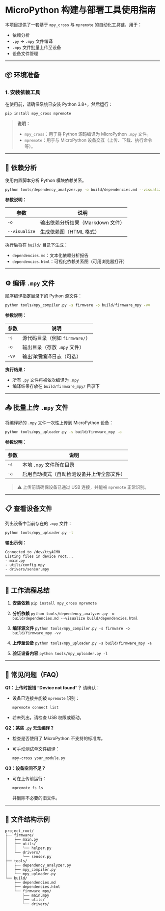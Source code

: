 # MicroPython 构建与部署工具使用指南

本项目提供了一套基于 `mpy_cross` 与 `mpremote` 的自动化工具链，用于：

* 依赖分析
* `.py` → `.mpy` 文件编译
* `.mpy` 文件批量上传至设备
* 设备文件管理

---

## 📦 环境准备

### 1. 安装依赖工具

在使用前，请确保系统已安装 Python 3.8+，然后运行：

```bash
pip install mpy_cross mpremote
```

> **说明：**
>
> * `mpy_cross`：用于将 Python 源码编译为 MicroPython `.mpy` 文件。
> * `mpremote`：用于与 MicroPython 设备交互（上传、下载、执行命令等）。

---

## 🧩 依赖分析

使用内置脚本分析 Python 模块依赖关系。

```bash
python tools/dependency_analyzer.py -o build/dependencies.md --visualize build/dependencies.html
```

**参数说明：**

| 参数            | 说明                    |
| ------------- | --------------------- |
| `-o`          | 输出依赖分析结果（Markdown 文件） |
| `--visualize` | 生成依赖图（HTML 格式）        |

执行后将在 `build/` 目录下生成：

* `dependencies.md`：文本化依赖分析报告
* `dependencies.html`：可视化依赖关系图（可用浏览器打开）

---

## ⚙️ 编译 `.mpy` 文件

顺序编译指定目录下的 Python 源文件：

```bash
python tools/mpy_compiler.py -s firmware -o build/firmware_mpy -vv
```

**参数说明：**

| 参数    | 说明                    |
| ----- | --------------------- |
| `-s`  | 源代码目录（例如 `firmware/`） |
| `-o`  | 输出目录（存放 `.mpy` 文件）    |
| `-vv` | 输出详细编译日志（可选）          |

**执行结果：**

* 所有 `.py` 文件将被依次编译为 `.mpy`
* 编译结果存放在 `build/firmware_mpy/` 目录下

---

## 📤 批量上传 `.mpy` 文件

将编译好的 `.mpy` 文件一次性上传到 MicroPython 设备：

```bash
python tools/mpy_uploader.py -s build/firmware_mpy -a
```

**参数说明：**

| 参数   | 说明                    |
| ---- | --------------------- |
| `-s` | 本地 `.mpy` 文件所在目录      |
| `-a` | 启用自动模式（自动检测设备并上传全部文件） |

> ⚠️ 上传前请确保设备已通过 USB 连接，并能被 `mpremote` 正常识别。

---

## 📋 查看设备文件

列出设备中当前存在的 `.mpy` 文件：

```bash
python tools/mpy_uploader.py -l
```

**输出示例：**

```
Connected to /dev/ttyACM0
Listing files in device root...
- main.py
- utils/config.mpy
- drivers/sensor.mpy
```

---

## 🔁 工作流程总结

1. **安装依赖**
   `pip install mpy_cross mpremote`

2. **分析依赖**
   `python tools/dependency_analyzer.py -o build/dependencies.md --visualize build/dependencies.html`

3. **编译源文件**
   `python tools/mpy_compiler.py -s firmware -o build/firmware_mpy -vv`

4. **上传至设备**
   `python tools/mpy_uploader.py -s build/firmware_mpy -a`

5. **验证设备内容**
   `python tools/mpy_uploader.py -l`

---

## 🧠 常见问题（FAQ）

**Q1：上传时报错 “Device not found”？**
请确认：

* 设备已连接并能被 `mpremote` 识别：

  ```bash
  mpremote connect list
  ```
* 若未列出，请检查 USB 权限或驱动。

**Q2：某些 `.py` 无法编译？**

* 检查是否使用了 MicroPython 不支持的标准库。
* 可手动测试单文件编译：

  ```bash
  mpy-cross your_module.py
  ```

**Q3：设备空间不足？**

* 可在上传前运行：

  ```bash
  mpremote fs ls
  ```

  并删除不必要的旧文件。

---

## 🧰 文件结构示例

```
project_root/
├── firmware/
│   ├── main.py
│   ├── utils/
│   │   └── helper.py
│   └── drivers/
│       └── sensor.py
├── tools/
│   ├── dependency_analyzer.py
│   ├── mpy_compiler.py
│   └── mpy_uploader.py
└── build/
    ├── dependencies.md
    ├── dependencies.html
    └── firmware_mpy/
        ├── main.mpy
        ├── utils/
        └── drivers/
```
